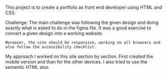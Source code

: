 This project is to create a portfolio as front end developer using HTML and CSS. 

Challenge:
    The main challenge was following the given design and doing exactly what is asked to do in the figma file. It was a good exercise to convert a given design into a working website.

    Moreover, the site should be responsive, working on all browsers and also follow the accessibility checklist.

My approach
    I worked on this site section by section. First created the mobile version and than for the other devices. I also tried to use the semantic HTML also. 